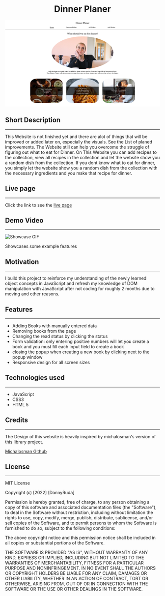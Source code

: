 <h1 align="center">Dinner Planer</h1>

![Showcase](./src/readmeSources/homescreen.png)

## Short Description
----
This Website is not finished yet and there are alot of things that will be improved or added later on, especially the visuals. See the List of planed improvements. The Website still can help you overcome the struggle of figuring out what to eat for Dinner. On This Website you can add recipes to the collection, view all recipes in the collection and let the website show you a random dish from the collection. If you dont know what to eat for dinner, you simply let the website show you a random dish from the collection with the necessary ingredients and you make that recipe for dinner.

## Live page
---
Click the link to see the [live page](https://dannyruda.github.io/Dinner-Planer/)

## Demo Video
---
![Showcase GIF](./resources/images/showcaseGIF.gif)

Showcases some example features

## Motivation
---
I build this project to reinforce my understanding of the newly learned object concepts in JavaScript and refresh my knowledge of DOM manipulation with JavaScript after not coding for roughly 2 months due to moving and other reasons.

## Features
---
- Adding Books with manually entered data
- Removing books from the page
- Changing the read status by clicking the status
- Form validation: only entering positive numbers will let you create a book and you must fill each input field to create a book
- closing the popup when creating a new book by clicking next to the popup window
- Responsive design for all screen sizes

## Technologies used
---
- JavaScript
- CSS3
- HTML 5

## Credits
---
The Design of this website is heavily inspired by michalosman's version of this library project. 

[Michalosman Github](https://github.com/michalosman)

## License
---
MIT License

Copyright (c) [2022] [DannyRuda]

Permission is hereby granted, free of charge, to any person obtaining a copy
of this software and associated documentation files (the "Software"), to deal
in the Software without restriction, including without limitation the rights
to use, copy, modify, merge, publish, distribute, sublicense, and/or sell
copies of the Software, and to permit persons to whom the Software is
furnished to do so, subject to the following conditions:

The above copyright notice and this permission notice shall be included in all
copies or substantial portions of the Software.

THE SOFTWARE IS PROVIDED "AS IS", WITHOUT WARRANTY OF ANY KIND, EXPRESS OR
IMPLIED, INCLUDING BUT NOT LIMITED TO THE WARRANTIES OF MERCHANTABILITY,
FITNESS FOR A PARTICULAR PURPOSE AND NONINFRINGEMENT. IN NO EVENT SHALL THE
AUTHORS OR COPYRIGHT HOLDERS BE LIABLE FOR ANY CLAIM, DAMAGES OR OTHER
LIABILITY, WHETHER IN AN ACTION OF CONTRACT, TORT OR OTHERWISE, ARISING FROM,
OUT OF OR IN CONNECTION WITH THE SOFTWARE OR THE USE OR OTHER DEALINGS IN THE
SOFTWARE.